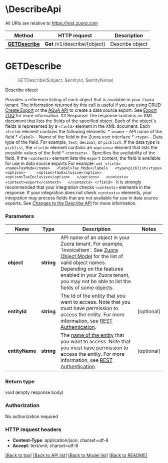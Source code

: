 # \DescribeApi

All URIs are relative to *https://rest.zuora.com*

Method | HTTP request | Description
------------- | ------------- | -------------
[**GETDescribe**](DescribeApi.md#GETDescribe) | **Get** /v1/describe/{object} | Describe object


# **GETDescribe**
> GETDescribe($object, $entityId, $entityName)

Describe object

Provides a reference listing of each object that is available in your Zuora tenant.  The information returned by this call is useful if you are using [CRUD: Create Export](https://www.zuora.com/developer/api-reference/#operation/Object_POSTExport) or the [AQuA API](https://knowledgecenter.zuora.com/DC_Developers/T_Aggregate_Query_API) to create a data source export. See [Export ZOQ](https://knowledgecenter.zuora.com/DC_Developers/M_Export_ZOQL) for more information.  ## Response The response contains an XML document that lists the fields of the specified object. Each of the object's fields is represented by a `<field>` element in the XML document.      Each `<field>` element contains the following elements:   * `<name>` - API name of the field   * `<label>` - Name of the field in the Zuora user interface   * `<type>` - Data type of the field. For example, `text`, `decimal`, or `picklist`. If the data type is `picklist`, the `<field>` element contains an `<options>` element that lists the possible values of the field   * `<contexts>` - Specifies the availability of the field. If the `<contexts>` element lists the `export` context, the field is available for use in data source exports  For example: ```xml <field>   <name>TaxMode</name>   <label>Tax Mode</label>   <type>picklist</type>   <options>     <option>TaxExclusive</option>     <option>TaxInclusive</option>   </options>   <contexts>     <context>export</context>   </contexts> </field> ```  It is strongly recommended that your integration checks `<contexts>` elements in the response. If your integration does not check `<contexts>` elements, your integration may process fields that are not available for use in data source exports. See [Changes to the Describe API](https://knowledgecenter.zuora.com/DC_Developers/M_Export_ZOQL/Changes_to_the_Describe_API) for more information. 


### Parameters

Name | Type | Description  | Notes
------------- | ------------- | ------------- | -------------
 **object** | **string**| API name of an object in your Zuora tenant. For example, &#x60;InvoiceItem&#x60;. See [Zuora Object Model](https://www.zuora.com/developer/api-reference/#section/Zuora-Object-Model) for the list of valid object names.  Depending on the features enabled in your Zuora tenant, you may not be able to list the fields of some objects.  | 
 **entityId** | **string**| The Id of the entity that you want to access. Note that you must have permission to access the entity. For more information, see [REST Authentication](https://www.zuora.com/developer/api-reference/#section/Authentication/Entity-Id-and-Entity-Name). | [optional] 
 **entityName** | **string**| The [name of the entity](https://knowledgecenter.zuora.com/BB_Introducing_Z_Business/Multi-entity/B_Introduction_to_Entity_and_Entity_Hierarchy#Name_and_Display_Name) that you want to access. Note that you must have permission to access the entity. For more information, see [REST Authentication](https://www.zuora.com/developer/api-reference/#section/Authentication/Entity-Id-and-Entity-Name). | [optional] 

### Return type

void (empty response body)

### Authorization

No authorization required

### HTTP request headers

 - **Content-Type**: application/json; charset=utf-8
 - **Accept**: text/xml; charset=utf-8

[[Back to top]](#) [[Back to API list]](../README.md#documentation-for-api-endpoints) [[Back to Model list]](../README.md#documentation-for-models) [[Back to README]](../README.md)

